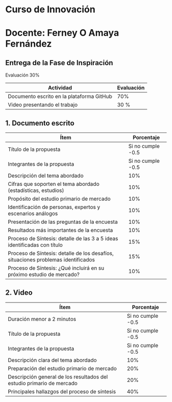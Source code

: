 # Curso de Innovación
# Docente: Ferney O Amaya Fernández

## Entrega de la Fase de Inspiración 

Evaluación 30%

|Actividad|Evaluación|
|---|---|
|Documento escrito en la plataforma GitHub| 70%|
|Video presentando el trabajo |30 %|

## 1. Documento escrito

|Ítem | Porcentaje|
|---|---|
|Título de la propuesta| Si no cumple -0.5|
|Integrantes de la propuesta| Si no cumple -0.5|
|Descripción del tema abordado| 10%|
|Cifras que soporten el tema abordado (estadísticas, estudios)| 10%|
|Propósito del estudio primario de mercado| 10%|
|Identificación de personas, expertos y escenarios análogos| 10%|
|Presentación de las preguntas de la encuesta| 10%|
|Resultados más importantes de la encuesta| 10%|
|Proceso de Síntesis: detalle de las 3 a 5 ideas identificadas con título|15%|
|Proceso de Síntesis: detalle de los desafíos, situaciones problemas identificados|15%|
|Proceso de Síntesis: ¿Qué incluirá en su próximo estudio de mercado?| 10%|


## 2. Video

|Ítem | Porcentaje|
|---|---|
|Duración menor a 2 minutos| Si no cumple -0.5|
|Título de la propuesta| Si no cumple -0.5|
|Integrantes de la propuesta| Si no cumple -0.5|
|Descripción clara del tema abordado| 10%|
|Preparación del estudio primario de mercado| 20%|
|Descripción general de los resultados del estudio primario de mercado|20%|
|Principales hallazgos del proceso de síntesis| 40%|
